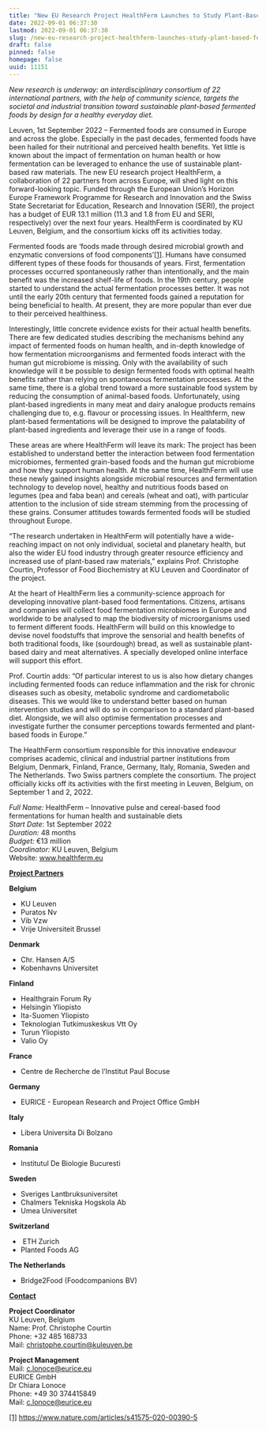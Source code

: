 ```yaml
---
title: "New EU Research Project HealthFerm Launches to Study Plant-Based Fermented Foods for Healthier and More Sustainable Diets"
date: 2022-09-01 06:37:30
lastmod: 2022-09-01 06:37:30
slug: /new-eu-research-project-healthferm-launches-study-plant-based-fermented-foods-healthier
draft: false
pinned: false
homepage: false
uuid: 11151
---
```

<p><em>New research is underway: an interdisciplinary consortium of 22 international partners, with the help of community science, targets the societal and industrial transition toward sustainable plant-based fermented foods by design for a healthy everyday diet.</em></p>
<p>Leuven, 1st September 2022 – Fermented foods are consumed in Europe and across the globe. Especially in the past decades, fermented foods have been hailed for their nutritional and perceived health benefits. Yet little is known about the impact of fermentation on human health or how fermentation can be leveraged to enhance the use of sustainable plant-based raw materials. The new EU research project HealthFerm, a collaboration of 22 partners from across Europe, will shed light on this forward-looking topic. Funded through the European Union’s Horizon Europe Framework Programme for Research and Innovation and the Swiss State Secretariat for Education, Research and Innovation (SERI), the project has a budget of EUR 13.1 million (11.3 and 1.8 from EU and SERI, respectively) over the next four years. HealthFerm is coordinated by KU Leuven, Belgium, and the consortium kicks off its activities today.</p>
<p>Fermented foods are ‘foods made through desired microbial growth and enzymatic conversions of food components’<a href="#_ftn1">[1]</a>.<strong> </strong>Humans have consumed different types of these foods for thousands of years. First, fermentation processes occurred spontaneously rather than intentionally, and the main benefit was the increased shelf-life of foods. In the 19th century, people started to understand the actual fermentation processes better. It was not until the early 20th century that fermented foods gained a reputation for being beneficial to health. At present, they are more popular than ever due to their perceived healthiness.</p>
<p>Interestingly, little concrete evidence exists for their actual health benefits. There are few dedicated studies describing the mechanisms behind any impact of fermented foods on human health, and in-depth knowledge of how fermentation microorganisms and fermented foods interact with the human gut microbiome is missing. Only with the availability of such knowledge will it be possible to design fermented foods with optimal health benefits rather than relying on spontaneous fermentation processes. At the same time, there is a global trend toward a more sustainable food system by reducing the consumption of animal-based foods. Unfortunately, using plant-based ingredients in many meat and dairy analogue products remains challenging due to, e.g. flavour or processing issues. In Healthferm, new plant-based fermentations will be designed to improve the palatability of plant-based ingredients and leverage their use in a range of foods. </p>
<p>These areas are where HealthFerm will leave its mark: The project has been established to understand better the interaction between food fermentation microbiomes, fermented grain-based foods and the human gut microbiome and how they support human health. At the same time, HealthFerm will use these newly gained insights alongside microbial resources and fermentation technology to develop novel, healthy and nutritious foods based on legumes (pea and faba bean) and cereals (wheat and oat), with particular attention to the inclusion of side stream stemming from the processing of these grains. Consumer attitudes towards fermented foods will be studied throughout Europe.</p>
<p>“The research undertaken in HealthFerm will potentially have a wide-reaching impact on not only individual, societal and planetary health, but also the wider EU food industry through greater resource efficiency and increased use of plant-based raw materials,” explains Prof. Christophe Courtin, Professor of Food Biochemistry at KU Leuven and Coordinator of the project.</p>
<p>At the heart of HealthFerm lies a community-science approach for developing innovative plant-based food fermentations. Citizens, artisans and companies will collect food fermentation microbiomes in Europe and worldwide to be analysed to map the biodiversity of microorganisms used to ferment different foods. HealthFerm will build on this knowledge to devise novel foodstuffs that improve the sensorial and health benefits of both traditional foods, like (sourdough) bread, as well as sustainable plant-based dairy and meat alternatives. A specially developed online interface will support this effort.</p>
<p>Prof. Courtin adds: “Of particular interest to us is also how dietary changes including fermented foods can reduce inflammation and the risk for chronic diseases such as obesity, metabolic syndrome and cardiometabolic diseases. This we would like to understand better based on human intervention studies and will do so in comparison to a standard plant-based diet. Alongside, we will also optimise fermentation processes and investigate further the consumer perceptions towards fermented and plant-based foods in Europe.”</p>
<p>The HealthFerm consortium responsible for this innovative endeavour comprises academic, clinical and industrial partner institutions from Belgium, Denmark, Finland, France, Germany, Italy, Romania, Sweden and The Netherlands. Two Swiss partners complete the consortium. The project officially kicks off its activities with the first meeting in Leuven, Belgium, on September 1 and 2, 2022.</p>
<p><em>Full Name:</em> HealthFerm – Innovative pulse and cereal-based food fermentations for human health and sustainable diets<br />
<em>Start Date</em>: 1st September 2022<br />
<em>Duration:</em> 48 months<br />
<em>Budget:</em> €13 million<br />
<em>Coordinator:</em> KU Leuven, Belgium<br />
Website: <a href="http://www.healthferm.eu">www.healthferm.eu</a></p>
<p><strong><u>Project Partners </u></strong></p>
<p><strong>Belgium</strong></p>
<ul>
<li>KU Leuven</li>
<li>Puratos Nv</li>
<li>Vib Vzw</li>
<li>Vrije Universiteit Brussel</li>
</ul>
<p><strong>Denmark</strong></p>
<ul>
<li>Chr. Hansen A/S</li>
<li>Kobenhavns Universitet</li>
</ul>
<p><strong>Finland</strong></p>
<ul>
<li>Healthgrain Forum Ry</li>
<li>Helsingin Yliopisto</li>
<li>Ita-Suomen Yliopisto</li>
<li>Teknologian Tutkimuskeskus Vtt Oy</li>
<li>Turun Yliopisto</li>
<li>Valio Oy</li>
</ul>
<p><strong>France</strong></p>
<ul>
<li>Centre de Recherche de l’Institut Paul Bocuse</li>
</ul>
<p><strong>Germany</strong></p>
<ul>
<li>EURICE - European Research and Project Office GmbH</li>
</ul>
<p><strong>Italy</strong></p>
<ul>
<li>Libera Universita Di Bolzano</li>
</ul>
<p><strong>Romania</strong></p>
<ul>
<li>Institutul De Biologie Bucuresti</li>
</ul>
<p><strong>Sweden</strong></p>
<ul>
<li>Sveriges Lantbruksuniversitet</li>
<li>Chalmers Tekniska Hogskola Ab</li>
<li>Umea Universitet</li>
</ul>
<p><strong>Switzerland</strong></p>
<ul>
<li> ETH Zurich</li>
<li>Planted Foods AG</li>
</ul>
<p><strong>The Netherlands</strong></p>
<ul>
<li>Bridge2Food (Foodcompanions BV)</li>
</ul>
<p><strong><u>Contact </u></strong></p>
<p><strong>Project Coordinator</strong><br />
KU Leuven, Belgium<br />
Name: Prof. Christophe Courtin<br />
Phone: +32 485 168733<br />
Mail: <a href="mailto:christophe.courtin@kuleuven.be">christophe.courtin@kuleuven.be</a></p>
<p><strong>Project Management</strong><br />
Mail: <a href="mailto:c.lonoce@eurice.eu">c.lonoce@eurice.eu</a><br />
EURICE GmbH<br />
Dr Chiara Lonoce<br />
Phone: +49 30 374415849<br />
Mail: <a href="mailto:c.lonoce@eurice.eu">c.lonoce@eurice.eu</a></p>
<p><a href="#_ftnref1">[1]</a> <a href="https://www.nature.com/articles/s41575-020-00390-5">https://www.nature.com/articles/s41575-020-00390-5</a></p>
